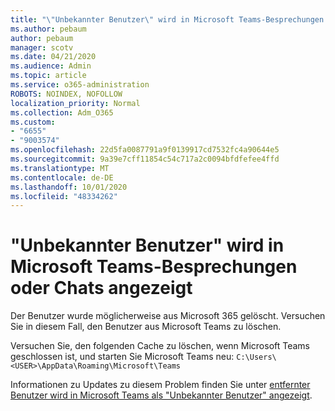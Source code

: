 ```yaml
---
title: "\"Unbekannter Benutzer\" wird in Microsoft Teams-Besprechungen oder Chats angezeigt"
ms.author: pebaum
author: pebaum
manager: scotv
ms.date: 04/21/2020
ms.audience: Admin
ms.topic: article
ms.service: o365-administration
ROBOTS: NOINDEX, NOFOLLOW
localization_priority: Normal
ms.collection: Adm_O365
ms.custom:
- "6655"
- "9003574"
ms.openlocfilehash: 22d5fa0087791a9f0139917cd7532fc4a90644e5
ms.sourcegitcommit: 9a39e7cff11854c54c717a2c0094bfdfefee4ffd
ms.translationtype: MT
ms.contentlocale: de-DE
ms.lasthandoff: 10/01/2020
ms.locfileid: "48334262"
---
```

# <a name="unknown-user-appears-in-teams-meetings-or-chats"></a>"Unbekannter Benutzer" wird in Microsoft Teams-Besprechungen oder Chats angezeigt

Der Benutzer wurde möglicherweise aus Microsoft 365 gelöscht. Versuchen Sie in diesem Fall, den Benutzer aus Microsoft Teams zu löschen.  

Versuchen Sie, den folgenden Cache zu löschen, wenn Microsoft Teams geschlossen ist, und starten Sie Microsoft Teams neu: `C:\Users\<USER>\AppData\Roaming\Microsoft\Teams`

Informationen zu Updates zu diesem Problem finden Sie unter  [entfernter Benutzer wird in Microsoft Teams als "Unbekannter Benutzer" angezeigt](https://docs.microsoft.com/MicrosoftTeams/troubleshoot/known-issues/removed-user-appears-as-unknown).

